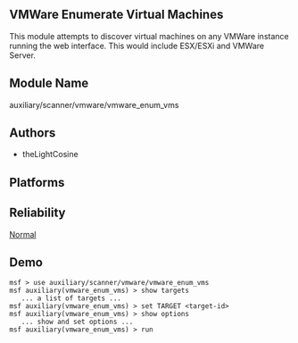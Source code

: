 ## VMWare Enumerate Virtual Machines

This module attempts to discover virtual machines on any 
VMWare instance running the web interface. This would 
include ESX/ESXi and VMWare Server.


## Module Name
auxiliary/scanner/vmware/vmware_enum_vms

## Authors
* theLightCosine





## Platforms


## Reliability
[Normal](https://github.com/rapid7/metasploit-framework/wiki/Exploit-Ranking)

## Demo

```
msf > use auxiliary/scanner/vmware/vmware_enum_vms
msf auxiliary(vmware_enum_vms) > show targets
   ... a list of targets ...
msf auxiliary(vmware_enum_vms) > set TARGET <target-id>
msf auxiliary(vmware_enum_vms) > show options
   ... show and set options ...
msf auxiliary(vmware_enum_vms) > run
```
    
    